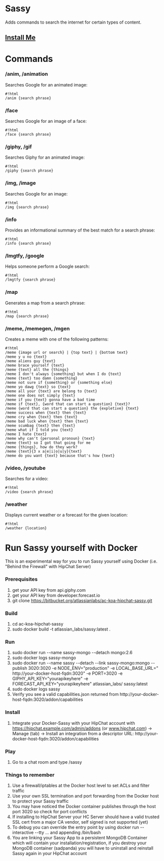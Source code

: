 # Sassy #
Adds commands to search the internet for certain types of content.

## [Install Me](https://hipchat.com/addons/install?url=https%3A%2F%2Fac-koa-hipchat-sassy.herokuapp.com%2Faddon%2Fcapabilities) ##

# Commands #

### /anim, /animation ###

Searches Google for an animated image:

```
#!html
/anim {search phrase}
```

### /face ###
Searches Google for an image of a face:

```
#!html
/face {search phrase}
```

### /giphy, /gif ###
Searches Giphy for an animated image:

```
#!html
/giphy {search phrase}
```

### /img, /image ###
Searches Google for an image:

```
#!html
/img {search phrase}
```

### /info ###
Provides an informational summary of the best match for a search phrase:

```
#!html
/info {search phrase}
```

### /lmgtfy, /google ###
Helps someone perform a Google search:

```
#!html
/lmgtfy {search phrase}
```

### /map ###
Generates a map from a search phrase:

```
#!html
/map {search phrase}
```

### /meme, /memegen, /mgen ###
Creates a meme with one of the following patterns:
    
```
#!html
/meme {image url or search} | {top text} | {bottom text}
/meme y u no {text}
/meme aliens guy {text}
/meme brace yourself {text}
/meme {text} all the {things}
/meme I don't always {something} but when I do {text}
/meme {text} too damn {something}
/meme not sure if {something} or {something else}
/meme yo dawg {text} so {text}
/meme all your {text} are belong to {text}
/meme one does not simply {text}
/meme if you {text} gonna have a bad time
/meme if {text}, {word that can start a question} {text}?
/meme {word that can start a question} the {expletive} {text}
/meme success when {text} then {text}
/meme cry when {text} then {text}
/meme bad luck when {text} then {text}
/meme scumbag {text} then {text}
/meme what if I told you {text}
/meme I hate {text}
/meme why can't {personal pronoun} {text}
/meme {text} so I got that going for me
/meme {things}, how do they work?
/meme {text}{3 x a|e|i|o|u|y}{text}
/meme do you want {text} because that's how {text}
```

### /video, /youtube ###
Searches for a video:

```
#!html
/video {search phrase}
```

### /weather ###
Displays current weather or a forecast for the given location:

```
#!html
/weather {location}
```

# Run Sassy yourself with Docker #
This is an experimental way for you to run Sassy yourself using Docker (i.e. "Behind the Firewall" with HipChat Server)

### Prerequisites ###
1. get your API key from api.giphy.com
2. get your API key from developer.forecast.io
3. git clone https://bitbucket.org/atlassianlabs/ac-koa-hipchat-sassy.git

### Build ###
1. cd ac-koa-hipchat-sassy 
2. sudo docker build -t atlassian_labs/sassy:latest .

### Run ###
1. sudo docker run --name sassy-mongo --detach mongo:2.6
2. sudo docker logs sassy-mongo
3. sudo docker run --name sassy --detach --link sassy-mongo:mongo --publish 3020:3020 -e NODE_ENV="production" -e LOCAL_BASE_URL="
http://your-docker-host-fqdn:3020" -e PORT=3020 -e GIPHY_API_KEY="yourapikeyhere" -e FORECAST_API_KEY="yourapikeyhere" atlassian_labs/
sassy:latest
4. sudo docker logs sassy
5. Verify you see a valid capabilities.json returned from http://your-docker-host-fqdn:3020/addon/capabilities

### Install ###
1. Integrate your Docker-Sassy with your HipChat account with https://hipchat.example.com/admin/addons (or www.hipchat.com) -> Manage (tab) -> Install an integration from a descriptor URL: http://your-docker-host-fqdn:3020/addon/capabilities

### Play ###
1. Go to a chat room and type /sassy

### Things to remember ###
1. Use a firewall/iptables at the Docker host level to set ACLs and filter traffic
2. Use your own SSL termination and port forwarding from the Docker host to protect your Sassy traffic
3. You may have noticed the Docker container publishes through the host port 3020 so check for port conflicts
4. If installing to HipChat Server your HC Server should have a valid trusted SSL cert from a major CA vendor, self signed is not supported (yet)
5. To debug you can override the entry point by using docker run --interactive --tty ... and appending /bin/bash
6. You are linking your Sassy App to a persistent MongoDB Container which will contain your installation/registration, if you destroy your MongoDB container (sadpanda) you will have to uninstall and reinstall Sassy again in your HipChat account